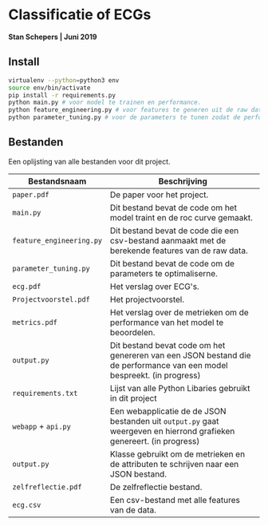 # Classificatie of ECGs

**Stan Schepers | Juni 2019**

## Install

```sh
virtualenv --python=python3 env
source env/bin/activate
pip install -r requirements.py
python main.py # voor model te trainen en performance.
python feature_engineering.py # voor features te generen uit de raw data.
python parameter_tuning.py # voor de parameters te tunen zodat de performance vergroot.
```

## Bestanden

Een oplijsting van alle bestanden voor dit project.

| Bestandsnaam             | Beschrijving                                                 |
| ------------------------ | ------------------------------------------------------------ |
| `paper.pdf`              | De paper voor het project.                                   |
| `main.py`                | Dit bestand bevat de code om het model traint en de roc curve gemaakt. |
| `feature_engineering.py` | Dit bestand bevat de code die een csv-bestand aanmaakt met de berekende features van de raw data. |
| `parameter_tuning.py`    | Dit bestand bevat de code om de parameters te optimaliserne. |
| `ecg.pdf`                | Het verslag over ECG's.                                      |
| `Projectvoorstel.pdf`    | Het projectvoorstel.                                         |
| `metrics.pdf`            | Het verslag over de metrieken om de performance van het model te beoordelen. |
| `output.py`              | Dit bestand bevat code om het  genereren van een JSON bestand die de performance van een model bespreekt. (in progress) |
| `requirements.txt`       | Lijst van alle Python Libaries gebruikt in dit project       |
| `webapp` + `api.py`      | Een webapplicatie de de JSON bestanden uit `output.py` gaat weergeven en hierrond grafieken genereert. (in progress) |
| `output.py`              | Klasse gebruikt om de metrieken en de attributen te schrijven naar een JSON bestand. |
| `zelfreflectie.pdf`      | De zelfreflectie bestand.                                    |
| `ecg.csv`                | Een csv-bestand met alle features van de data.               |

